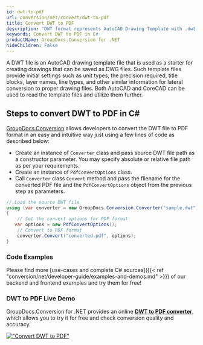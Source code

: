 ```yaml
---
id: dwt-to-pdf
url: conversion/net/convert/dwt-to-pdf
title: Convert DWT to PDF
description: "DWT format represents AutoCAD Drawing Template with .dwt extension. Learn how to convert DWT to PDF file programmatically in C# language using GroupDocs.Conversion for .NET library."
keywords: Convert DWT to PDF in C#
productName: GroupDocs.Conversion for .NET
hideChildren: False
---
```


A DWT file is an AutoCAD drawing template file that is used as a starter for creating drawings that can be saved as DWG files. Such template files provide initial settings such as unit types, the precision required, title blocks, layer names, line types, and other similar information for lateral conversion to proper drawing files. Both AutoCAD and CoreCAD can be used to read the template files and utilize them further.

## Steps to convert DWT to PDF in C#

[GroupDocs.Conversion](https://products.groupdocs.com/conversion/net) allows developers to convert the DWT file to PDF format in an easy and intuitive way just using a few lines of code as described below:

* Create an instance of `Converter` class and pass source DWT file path as a constructor parameter. You may specify absolute or relative file path as per your requirements. 
* Create an instance of `PdfConvertOptions` class.
* Call `Converter` class `Convert` method and pass the filename for the converted PDF file and the `PdfConvertOptions` object from the previous step as parameters.

```csharp
// Load the source DWT file
using (var converter = new GroupDocs.Conversion.Converter("sample.dwt"))
{
    // Set the convert options for PDF format
   var options = new PdfConvertOptions();
    // Convert to PDF format
    converter.Convert("converted.pdf", options);
}
```

### Code Examples

Please find more [use-cases and complete C# sources]({{< ref "conversion/net/developer-guide/examples-and-demos.md" >}}) of our backend and frontend examples and try them for free!

### DWT to PDF Live Demo

GroupDocs.Conversion for .NET provides an online [**DWT to PDF converter**](https://products.groupdocs.app/conversion/dwt-to-pdf), which allows you to try it for free and check conversion quality and accuracy.

[!["Convert DWT to PDF"](conversion/net/images/convert-to-pdf/convert-dwt-to-pdf.png)](https://products.groupdocs.app/conversion/dwt-to-pdf)